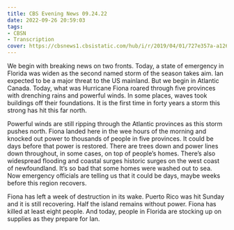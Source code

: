 ```yaml
---
title: CBS Evening News 09.24.22
date: 2022-09-26 20:59:03
tags:
- CBSN
- Transcription
cover: https://cbsnews1.cbsistatic.com/hub/i/r/2019/04/01/727e357a-a126-4138-a2c5-4d3222669d57/thumbnail/640x360/3ff2761028dc5c65cc4f07acd54bcd5c/cbsn2-logo-1920x1080.jpg
---
```

We begin with breaking news on two fronts. Today, a state of emergency in Florida was widen as the second named storm of the season takes aim. Ian expected to be a major threat to the US mainland. But we begin in Atlantic Canada. Today, what was Hurricane Fiona roared through five provinces with drenching rains and powerful winds. In some places, waves took buildings off their foundations. It is the first time in forty years a storm this strong has hit this far north. 

Powerful winds are still ripping through the Atlantic provinces as this storm pushes north. Fiona landed here in the wee hours of the morning and knocked out power to thousands of people in five provinces. It could be days before that power is restored. There are trees down and power lines down throughout, in some cases, on top of people’s homes. There’s also widespread flooding and coastal surges historic surges on the west coast of newfoundland. It’s so bad that some homes were washed out to sea. Now emergency officials are telling us that it could be days, maybe weeks before this region recovers. 

Fiona has left a week of destruction in its wake. Puerto Rico was hit Sunday and it is still recovering. Half the island remains without power. Fiona has killed at least eight people. And today, people in Florida are stocking up on supplies as they prepare for Ian.
